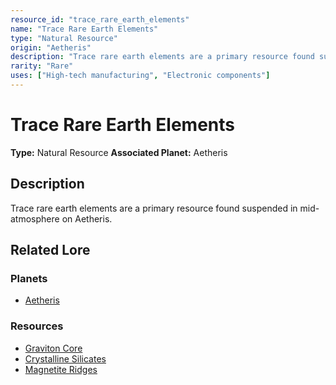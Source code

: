 ```yaml
---
resource_id: "trace_rare_earth_elements"
name: "Trace Rare Earth Elements"
type: "Natural Resource"
origin: "Aetheris"
description: "Trace rare earth elements are a primary resource found suspended in mid-atmosphere on Aetheris."
rarity: "Rare"
uses: ["High-tech manufacturing", "Electronic components"]
---
```


# Trace Rare Earth Elements

**Type:** Natural Resource
**Associated Planet:** Aetheris

## Description
Trace rare earth elements are a primary resource found suspended in mid-atmosphere on Aetheris.

## Related Lore

### Planets
*   [Aetheris](/planets/aetheris)

### Resources
*   [Graviton Core](/resources/graviton_core)
*   [Crystalline Silicates](/resources/crystalline_silicates)
*   [Magnetite Ridges](/resources/magnetite_ridges) 